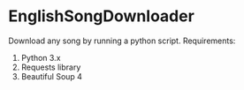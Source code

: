 # EnglishSongDownloader

Download any song by running a python script.
Requirements:
1. Python 3.x
2. Requests library
3. Beautiful Soup 4
